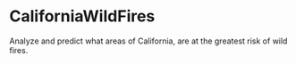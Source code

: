 # CaliforniaWildFires
Analyze and predict what areas of California, are at the greatest risk of wild fires. 

